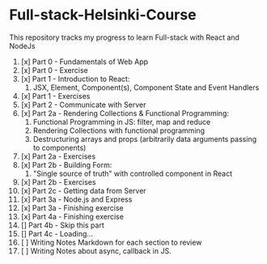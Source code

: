# Full-stack-Helsinki-Course
This repository tracks my progress to learn Full-stack with React and NodeJs

1.  [x] Part 0 - Fundamentals of Web App
2.  [x] Part 0 - Exercise
3.  [x] Part 1 - Introduction to React:
    1. JSX, Element, Component(s), Component State and Event Handlers
4.  [x] Part 1 - Exercises
5.  [x] Part 2 - Communicate with Server
6.  [x] Part 2a - Rendering Collections & Functional Programming:
    1. Functional Programming in JS: filter, map and reduce
    2. Rendering Collections with functional programming
    3. Destructuring arrays and props (arbitrarily data arguments passing to components)
7.  [x] Part 2a - Exercises
8.  [x] Part 2b - Building Form:
    1. "Single source of truth" with controlled component in React
9.  [x] Part 2b - Exercises
10. [x] Part 2c - Getting data from Server
11. [x] Part 3a - Node.js and Express
12. [x] Part 3a - Finishing exercise
13. [x] Part 4a - Finishing exercise
14. [] Part 4b - Skip this part
15. [] Part 4c - Loading...
16. [ ] Writing Notes Markdown for each section to review
17. [ ] Writing Notes about async, callback in JS.
